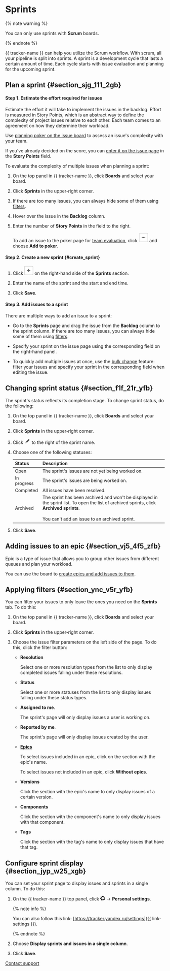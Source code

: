# Sprints

{% note warning %}

You can only use sprints with **Scrum** boards.

{% endnote %}

{{ tracker-name }} can help you utilize the Scrum workflow. With scrum, all your pipeline is split into sprints. A sprint is a development cycle that lasts a certain amount of time. Each cycle starts with issue evaluation and planning for the upcoming sprint.

## Plan a sprint {#section_sjg_111_2gb}

#### Step 1. Estimate the effort required for issues

Estimate the effort it will take to implement the issues in the backlog. Effort is measured in Story Points, which is an abstract way to define the complexity of project issues relative to each other. Each team comes to an agreement on how they determine their workload.

Use [planning poker on the issue board](planning-poker.md) to assess an issue's complexity with your team.

If you've already decided on the score, you can [enter it on the issue page](../user/edit-ticket.md#section_jqw_ppn_jz) in the **Story Points** field.

To evaluate the complexity of multiple issues when planning a sprint:

1. On the top panel in {{ tracker-name }}, click **Boards** and select your board.

1. Click **Sprints** in the upper-right corner.

1. If there are too many issues, you can always hide some of them using [filters](#section_ync_v5r_yfb).

1. Hover over the issue in the **Backlog** column.

1. Enter the number of **Story Points** in the field to the right.

    To add an issue to the poker page for [team evaluation](planning-poker.md), click ![](../../_assets/tracker/context-menu.png) and choose **Add to poker**.

#### Step 2. Create a new sprint {#create_sprint}

1. Click ![](../../_assets/tracker/add-sprint.png) on the right-hand side of the **Sprints** section.

1. Enter the name of the sprint and the start and end time.

1. Click **Save**.

#### Step 3. Add issues to a sprint

There are multiple ways to add an issue to a sprint:

- Go to the **Sprints** page and drag the issue from the **Backlog** column to the sprint column. If there are too many issues, you can always hide some of them using [filters](#section_ync_v5r_yfb).

- Specify your sprint on the issue page using the corresponding field on the right-hand panel.

- To quickly add multiple issues at once, use the [bulk change](bulk-change.md#section_x2j_4kr_fgb) feature: filter your issues and specify your sprint in the corresponding field when editing the issue.

## Changing sprint status {#section_f1f_21r_yfb}

The sprint's status reflects its completion stage. To change sprint status, do the following:

1. On the top panel in {{ tracker-name }}, click **Boards** and select your board.

1. Click **Sprints** in the upper-right corner.

1. Click ![](../../_assets/tracker/edit-sprint.png) to the right of the sprint name.

1. Choose one of the following statuses:

    | Status | Description |
    | ----- | ----- |
    | Open | The sprint's issues are not yet being worked on. |
    | In progress | The sprint's issues are being worked on. |
    | Completed | All issues have been resolved. |
    | Archived | The sprint has been archived and won't be displayed in the sprint list. To open the list of archived sprints, click **Archived sprints**.<br/><br/>You can't add an issue to an archived sprint. |

1. Click **Save**.

## Adding issues to an epic {#section_vj5_4f5_zfb}

Epic is a type of issue that allows you to group other issues from different queues and plan your workload.

You can use the board to [create epics and add issues to them](epic.md).

## Applying filters {#section_ync_v5r_yfb}

You can filter your issues to only leave the ones you need on the **Sprints** tab. To do this:

1. On the top panel in {{ tracker-name }}, click **Boards** and select your board.

1. Click **Sprints** in the upper-right corner.

1. Choose the issue filter parameters on the left side of the page. To do this, click the filter button:

    - **Resolution**

        Select one or more resolution types from the list to only display completed issues falling under these resolutions.

    - **Status**

        Select one or more statuses from the list to only display issues falling under these status types.

    - **Assigned to me**.

        The sprint's page will only display issues a user is working on.

    - **Reported by me**.

        The sprint's page will only display issues created by the user.

    - [**Epics**](epic.md)

        To select issues included in an epic, click on the section with the epic's name.

        To select issues not included in an epic, click **Without epics**.

    - **Versions**

        Click the section with the epic's name to only display issues of a certain version.

    - **Components**

        Click the section with the component's name to only display issues with that component.

    - **Tags**

        Click the section with the tag's name to only display issues that have that tag.

## Configure sprint display {#section_jyp_w25_xgb}

You can set your sprint page to display issues and sprints in a single column. To do this:

1. On the {{ tracker-name }} top panel, click ![]( ../../_assets/tracker/tracker-settings.png) → **Personal settings**.

    
    {% note info %}

    You can also follow this link: [https://tracker.yandex.ru/settings]({{ link-settings }}).

    {% endnote %}

1. Choose **Display sprints and issues in a single column**.

1. Click **Save**.


[Contact support](../troubleshooting.md)

